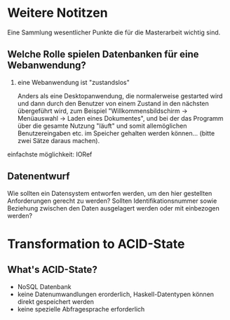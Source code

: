 # Weitere Notitzen

Eine Sammlung wesentlicher Punkte die für die Masterarbeit wichtig sind.

## Welche Rolle spielen Datenbanken für eine Webanwendung?

1. eine Webanwendung ist "zustandslos"

    Anders als eine Desktopanwendung, die normalerweise gestarted wird und dann
    durch den Benutzer von einem Zustand in den nächsten übergeführt wird, zum
    Beispiel "Willkommensbildschirm -> Menüauswahl -> Laden eines Dokumentes",
    und bei der das Programm über die gesamte Nutzung "läuft" und somit
    allemöglichen Benutzereingaben etc. im Speicher gehalten werden können...
    (bitte zwei Sätze daraus machen).

einfachste möglichkeit: IORef

## Datenentwurf

Wie sollten ein Datensystem entworfen werden, um den hier gestellten
Anforderungen gerecht zu werden? Sollten Identifikationsnummer sowie Beziehung
zwischen den Daten ausgelagert werden oder mit einbezogen werden?

# Transformation to ACID-State

## What's ACID-State?

- NoSQL Datenbank
- keine Datenumwandlungen erorderlich, Haskell-Datentypen können direkt
  gespeichert werden
- keine spezielle Abfragesprache erforderlich
